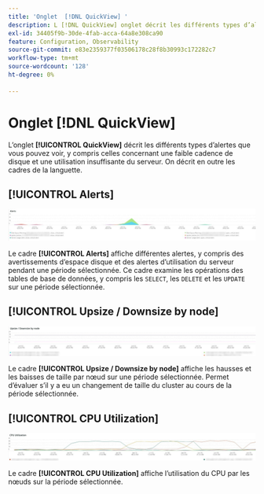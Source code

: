 ```yaml
---
title: 'Onglet  [!DNL QuickView] '
description: L [!DNL QuickView] onglet décrit les différents types d’alertes que vous pouvez voir, y compris celles concernant un espace disque faible et une utilisation insuffisante du serveur.
exl-id: 34405f9b-30de-4fab-acca-64a8e308ca90
feature: Configuration, Observability
source-git-commit: e83e2359377f03506178c28f8b30993c172282c7
workflow-type: tm+mt
source-wordcount: '128'
ht-degree: 0%

---
```


# Onglet [!DNL QuickView]

L’onglet **[!UICONTROL QuickView]** décrit les différents types d’alertes que vous pouvez voir, y compris celles concernant une faible cadence de disque et une utilisation insuffisante du serveur. On décrit en outre les cadres de la languette.

## [!UICONTROL Alerts]

![Alertes &#x200B;](../../assets/tools/observation-for-adobe-commerce/quickview_alerts.jpg)

Le cadre **[!UICONTROL Alerts]** affiche différentes alertes, y compris des avertissements d’espace disque et des alertes d’utilisation du serveur pendant une période sélectionnée. Ce cadre examine les opérations des tables de base de données, y compris les `SELECT`, les `DELETE` et les `UPDATE` sur une période sélectionnée.

## [!UICONTROL Upsize / Downsize by node]

![Upsize/Downsize par nœud](../../assets/tools/observation-for-adobe-commerce/quickview_upsize_by_node.jpg)

Le cadre **[!UICONTROL Upsize / Downsize by node]** affiche les hausses et les baisses de taille par nœud sur une période sélectionnée. Permet d’évaluer s’il y a eu un changement de taille du cluster au cours de la période sélectionnée.

## [!UICONTROL CPU Utilization]

![Utilisation de CPU](../../assets/tools/observation-for-adobe-commerce/quickview_cpu.jpg)

Le cadre **[!UICONTROL CPU Utilization]** affiche l’utilisation du CPU par les nœuds sur la période sélectionnée.
